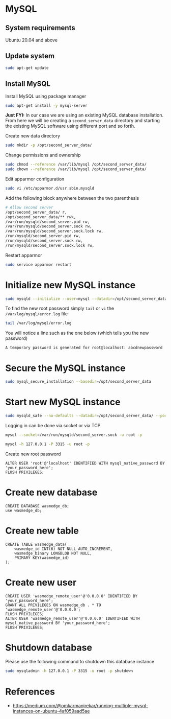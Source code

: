 # MySQL

## System requirements

Ubuntu 20.04 and above

## Update system

```bash
sudo apt-get update
```

## Install MySQL

Install MySQL using package manager

```bash
sudo apt-get install -y mysql-server
```

**Just FYI:** In our case we are using an existing MySQL database installation. From here we will be creating a `second_server_data` directory and starting the existing MySQL software using different port and so forth.

Create new data directory

```bash
sudo mkdir -p /opt/second_server_data/
```

Change permissions and ownership

```bash
sudo chmod --reference /var/lib/mysql /opt/second_server_data/
sudo chown --reference /var/lib/mysql /opt/second_server_data/
```

Edit apparmor configuration

```bash
sudo vi /etc/apparmor.d/usr.sbin.mysqld
```

Add the following block anywhere between the two parenthesis

```bash
# Allow second server
/opt/second_server_data/ r,
/opt/second_server_data/** rwk,
/var/run/mysqld/second_server.pid rw,
/var/run/mysqld/second_server.sock rw,
/var/run/mysqld/second_server.sock.lock rw,
/run/mysqld/second_server.pid rw,
/run/mysqld/second_server.sock rw,
/run/mysqld/second_server.sock.lock rw,
```

Restart apparmor

```bash
sudo service apparmor restart
```

# Initialize new MySQL instance

```bash
sudo mysqld --initialize --user=mysql --datadir=/opt/second_server_data
```

To find the new root password simply `tail` or `vi` the `/var/log/mysql/error.log` file 

```bash
tail /var/log/mysql/error.log
```

You will notice a line such as the one below (which tells you the new password)

```
A temporary password is generated for root@localhost: abcdnewpassword
```

# Secure the MySQL instance

```bash
sudo mysql_secure_installation --basedir=/opt/second_server_data
```

# Start new MySQL instance

```bash
sudo mysqld_safe --no-defaults --datadir=/opt/second_server_data/ --port=3315 --mysqlx=0 --socket=/var/run/mysqld/second_server.sock &
```

Logging in can be done via socket or via TCP

```bash
mysql --socket=/var/run/mysqld/second_server.sock -u root -p
```

```bash
mysql -h 127.0.0.1 -P 3315 -u root -p
```

Create new root password

```mysql
ALTER USER 'root'@'localhost' IDENTIFIED WITH mysql_native_password BY 'your_password_here';
FLUSH PRIVILEGES;
```

# Create new database

```mysql
CREATE DATABASE wasmedge_db;
use wasmedge_db;
```

# Create new table

```mysql
CREATE TABLE wasmedge_data(
    wasmedge_id INT(6) NOT NULL AUTO_INCREMENT,
    wasmedge_binary LONGBLOB NOT NULL,
    PRIMARY KEY(wasmedge_id)
);
```

# Create new user

```mysql
CREATE USER 'wasmedge_remote_user'@'0.0.0.0' IDENTIFIED BY 'your_password_here';
GRANT ALL PRIVILEGES ON wasmedge_db . * TO 'wasmedge_remote_user'@'0.0.0.0';
FLUSH PRIVILEGES;
ALTER USER 'wasmedge_remote_user'@'0.0.0.0' IDENTIFIED WITH mysql_native_password BY 'your_password_here';
FLUSH PRIVILEGES;
```

# Shutdown database

Please use the following command to shutdown this database instance

```bash
sudo mysqladmin -h 127.0.0.1 -P 3315 -u root -p shutdown
```

# References

- https://medium.com/@omkarmanjrekar/running-multiple-mysql-instances-on-ubuntu-4af059aad5ae
